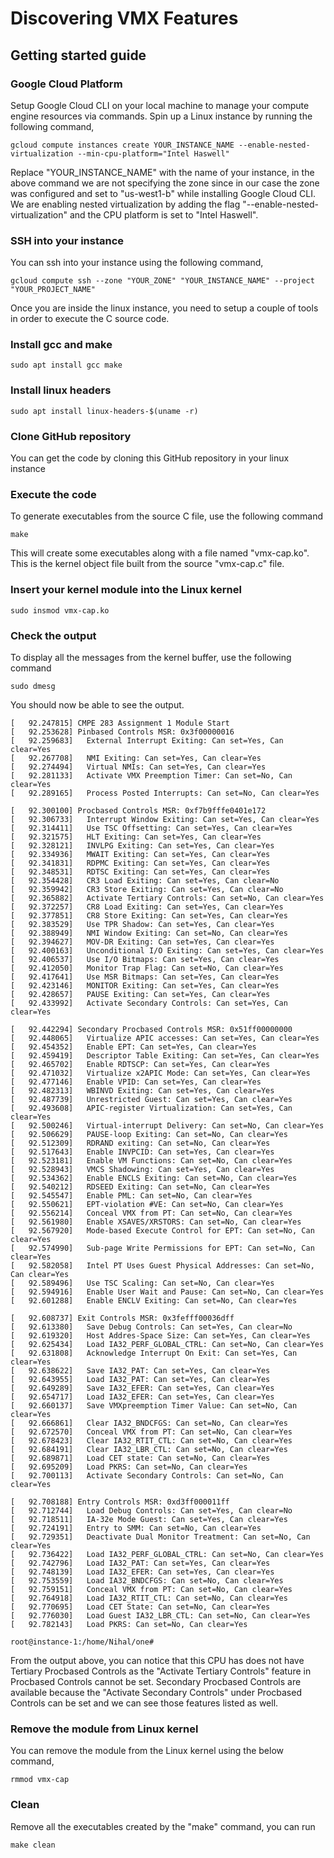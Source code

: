 # Discovering VMX Features

## Getting started guide

### Google Cloud Platform

Setup Google Cloud CLI on your local machine to manage your compute engine resources via commands. Spin up a Linux instance by running the following command,

`gcloud compute instances create YOUR_INSTANCE_NAME --enable-nested-virtualization --min-cpu-platform="Intel Haswell"`

Replace "YOUR_INSTANCE_NAME" with the name of your instance, in the above command we are not specifying the zone since in our case the zone was configured and set to "us-west1-b" while installing Google Cloud CLI. We are enabling nested virtualization by adding the flag "--enable-nested-virtualization" and the CPU platform is set to "Intel Haswell".

### SSH into your instance

You can ssh into your instance using the following command,

`gcloud compute ssh --zone "YOUR_ZONE" "YOUR_INSTANCE_NAME" --project "YOUR_PROJECT_NAME"`

Once you are inside the linux instance, you need to setup a couple of tools in order to execute the C source code.

### Install gcc and make

`sudo apt install gcc make`

### Install linux headers

`sudo apt install linux-headers-$(uname -r)`

### Clone GitHub repository

You can get the code by cloning this GitHub repository in your linux instance

### Execute the code

To generate executables from the source C file, use the following command

`make`

This will create some executables along with a file named "vmx-cap.ko". This is the kernel object file built from the source "vmx-cap.c" file.

### Insert your kernel module into the Linux kernel

`sudo insmod vmx-cap.ko`

### Check the output

To display all the messages from the kernel buffer, use the following command

`sudo dmesg`

You should now be able to see the output.

```
[   92.247815] CMPE 283 Assignment 1 Module Start
[   92.253628] Pinbased Controls MSR: 0x3f00000016
[   92.259683]   External Interrupt Exiting: Can set=Yes, Can clear=Yes
[   92.267708]   NMI Exiting: Can set=Yes, Can clear=Yes
[   92.274494]   Virtual NMIs: Can set=Yes, Can clear=Yes
[   92.281133]   Activate VMX Preemption Timer: Can set=No, Can clear=Yes
[   92.289165]   Process Posted Interrupts: Can set=No, Can clear=Yes

[   92.300100] Procbased Controls MSR: 0xf7b9fffe0401e172
[   92.306733]   Interrupt Window Exiting: Can set=Yes, Can clear=Yes
[   92.314411]   Use TSC Offsetting: Can set=Yes, Can clear=Yes
[   92.321575]   HLT Exiting: Can set=Yes, Can clear=Yes
[   92.328121]   INVLPG Exiting: Can set=Yes, Can clear=Yes
[   92.334936]   MWAIT Exiting: Can set=Yes, Can clear=Yes
[   92.341831]   RDPMC Exiting: Can set=Yes, Can clear=Yes
[   92.348531]   RDTSC Exiting: Can set=Yes, Can clear=Yes
[   92.354428]   CR3 Load Exiting: Can set=Yes, Can clear=No
[   92.359942]   CR3 Store Exiting: Can set=Yes, Can clear=No
[   92.365882]   Activate Tertiary Controls: Can set=No, Can clear=Yes
[   92.372257]   CR8 Load Exiting: Can set=Yes, Can clear=Yes
[   92.377851]   CR8 Store Exiting: Can set=Yes, Can clear=Yes
[   92.383529]   Use TPR Shadow: Can set=Yes, Can clear=Yes
[   92.388949]   NMI Window Exiting: Can set=No, Can clear=Yes
[   92.394627]   MOV-DR Exiting: Can set=Yes, Can clear=Yes
[   92.400163]   Unconditional I/O Exiting: Can set=Yes, Can clear=Yes
[   92.406537]   Use I/O Bitmaps: Can set=Yes, Can clear=Yes
[   92.412050]   Monitor Trap Flag: Can set=No, Can clear=Yes
[   92.417641]   Use MSR Bitmaps: Can set=Yes, Can clear=Yes
[   92.423146]   MONITOR Exiting: Can set=Yes, Can clear=Yes
[   92.428657]   PAUSE Exiting: Can set=Yes, Can clear=Yes
[   92.433992]   Activate Secondary Controls: Can set=Yes, Can clear=Yes

[   92.442294] Secondary Procbased Controls MSR: 0x51ff00000000
[   92.448065]   Virtualize APIC accesses: Can set=Yes, Can clear=Yes
[   92.454352]   Enable EPT: Can set=Yes, Can clear=Yes
[   92.459419]   Descriptor Table Exiting: Can set=Yes, Can clear=Yes
[   92.465702]   Enable RDTSCP: Can set=Yes, Can clear=Yes
[   92.471032]   Virtualize x2APIC Mode: Can set=Yes, Can clear=Yes
[   92.477146]   Enable VPID: Can set=Yes, Can clear=Yes
[   92.482313]   WBINVD Exiting: Can set=Yes, Can clear=Yes
[   92.487739]   Unrestricted Guest: Can set=Yes, Can clear=Yes
[   92.493608]   APIC-register Virtualization: Can set=Yes, Can clear=Yes
[   92.500246]   Virtual-interrupt Delivery: Can set=No, Can clear=Yes
[   92.506629]   PAUSE-loop Exiting: Can set=No, Can clear=Yes
[   92.512309]   RDRAND exiting: Can set=No, Can clear=Yes
[   92.517643]   Enable INVPCID: Can set=Yes, Can clear=Yes
[   92.523181]   Enable VM Functions: Can set=No, Can clear=Yes
[   92.528943]   VMCS Shadowing: Can set=Yes, Can clear=Yes
[   92.534362]   Enable ENCLS Exiting: Can set=No, Can clear=Yes
[   92.540212]   RDSEED Exiting: Can set=No, Can clear=Yes
[   92.545547]   Enable PML: Can set=No, Can clear=Yes
[   92.550621]   EPT-violation #VE: Can set=No, Can clear=Yes
[   92.556214]   Conceal VMX from PT: Can set=No, Can clear=Yes
[   92.561980]   Enable XSAVES/XRSTORS: Can set=No, Can clear=Yes
[   92.567920]   Mode-based Execute Control for EPT: Can set=No, Can clear=Yes
[   92.574990]   Sub-page Write Permissions for EPT: Can set=No, Can clear=Yes
[   92.582058]   Intel PT Uses Guest Physical Addresses: Can set=No, Can clear=Yes
[   92.589496]   Use TSC Scaling: Can set=No, Can clear=Yes
[   92.594916]   Enable User Wait and Pause: Can set=No, Can clear=Yes
[   92.601288]   Enable ENCLV Exiting: Can set=No, Can clear=Yes

[   92.608737] Exit Controls MSR: 0x3fefff00036dff
[   92.613380]   Save Debug Controls: Can set=Yes, Can clear=No
[   92.619320]   Host Addres-Space Size: Can set=Yes, Can clear=Yes
[   92.625434]   Load IA32_PERF_GLOBAL_CTRL: Can set=No, Can clear=Yes
[   92.631808]   Acknowledge Interrupt On Exit: Can set=Yes, Can clear=Yes
[   92.638622]   Save IA32_PAT: Can set=Yes, Can clear=Yes
[   92.643955]   Load IA32_PAT: Can set=Yes, Can clear=Yes
[   92.649289]   Save IA32_EFER: Can set=Yes, Can clear=Yes
[   92.654717]   Load IA32_EFER: Can set=Yes, Can clear=Yes
[   92.660137]   Save VMXpreemption Timer Value: Can set=No, Can clear=Yes
[   92.666861]   Clear IA32_BNDCFGS: Can set=No, Can clear=Yes
[   92.672570]   Conceal VMX from PT: Can set=No, Can clear=Yes
[   92.678423]   Clear IA32_RTIT_CTL: Can set=No, Can clear=Yes
[   92.684191]   Clear IA32_LBR_CTL: Can set=No, Can clear=Yes
[   92.689871]   Load CET state: Can set=No, Can clear=Yes
[   92.695209]   Load PKRS: Can set=No, Can clear=Yes
[   92.700113]   Activate Secondary Controls: Can set=No, Can clear=Yes

[   92.708188] Entry Controls MSR: 0xd3ff000011ff
[   92.712744]   Load Debug Controls: Can set=Yes, Can clear=No
[   92.718511]   IA-32e Mode Guest: Can set=Yes, Can clear=Yes
[   92.724191]   Entry to SMM: Can set=No, Can clear=Yes
[   92.729351]   Deactivate Dual Monitor Treatment: Can set=No, Can clear=Yes
[   92.736422]   Load IA32_PERF_GLOBAL_CTRL: Can set=No, Can clear=Yes
[   92.742796]   Load IA32_PAT: Can set=Yes, Can clear=Yes
[   92.748139]   Load IA32_EFER: Can set=Yes, Can clear=Yes
[   92.753559]   Load IA32_BNDCFGS: Can set=No, Can clear=Yes
[   92.759151]   Conceal VMX from PT: Can set=No, Can clear=Yes
[   92.764918]   Load IA32_RTIT_CTL: Can set=No, Can clear=Yes
[   92.770695]   Load CET State: Can set=No, Can clear=Yes
[   92.776030]   Load Guest IA32_LBR_CTL: Can set=No, Can clear=Yes
[   92.782143]   Load PKRS: Can set=No, Can clear=Yes

root@instance-1:/home/Nihal/one#
```

From the output above, you can notice that this CPU has does not have Tertiary Procbased Controls as the "Activate Tertiary Controls" feature in Procbased Controls cannot be set. Secondary Procbased Controls are available because the "Activate Secondary Controls" under Procbased Controls can be set and we can see those features listed as well.

### Remove the module from Linux kernel

You can remove the module from the Linux kernel using the below command,

`rmmod vmx-cap`

### Clean

Remove all the executables created by the "make" command, you can run

`make clean`
